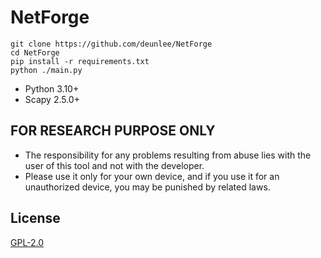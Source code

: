 # NetForge

```
git clone https://github.com/deunlee/NetForge
cd NetForge
pip install -r requirements.txt
python ./main.py
```

- Python 3.10+
- Scapy 2.5.0+



## FOR RESEARCH PURPOSE ONLY
- The responsibility for any problems resulting from abuse lies with the user of this tool and not with the developer.
- Please use it only for your own device, and if you use it for an unauthorized device, you may be punished by related laws.


## License
[GPL-2.0](./LICENSE)


